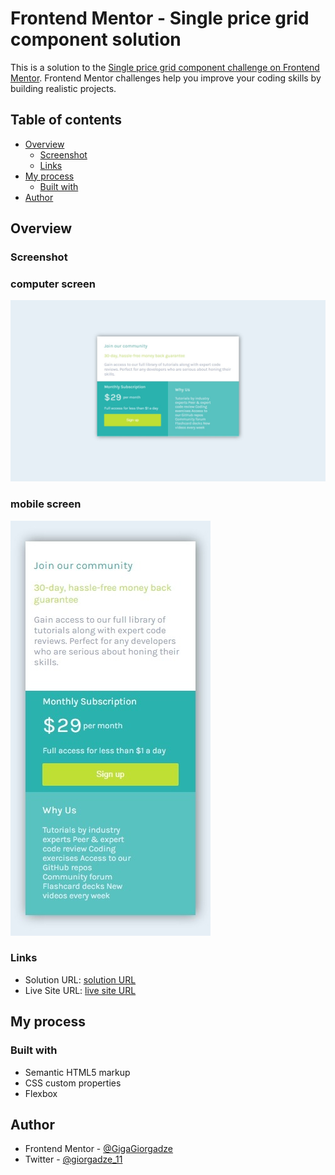# Frontend Mentor - Single price grid component solution

This is a solution to the [Single price grid component challenge on Frontend Mentor](https://www.frontendmentor.io/challenges/single-price-grid-component-5ce41129d0ff452fec5abbbc). Frontend Mentor challenges help you improve your coding skills by building realistic projects. 

## Table of contents

- [Overview](#overview)
  - [Screenshot](#screenshot)
  - [Links](#links)
- [My process](#my-process)
  - [Built with](#built-with)
- [Author](#author)


## Overview

### Screenshot
### computer screen
![](./images/ss.jpeg)
### mobile screen
![](./images/Mss.jpeg)



### Links

- Solution URL: [solution URL](https://www.frontendmentor.io/solutions/htmlcss-hIOkQcaKy)
- Live Site URL: [live site URL](https://gigagiorgadze.github.io/Single-Price-Grid-Component/)

## My process

### Built with

- Semantic HTML5 markup
- CSS custom properties
- Flexbox


## Author
- Frontend Mentor - [@GigaGiorgadze](https://www.frontendmentor.io/profile/GigaGiorgadze)
- Twitter - [@giorgadze_11](https://www.twitter.com/giorgadze_11)
